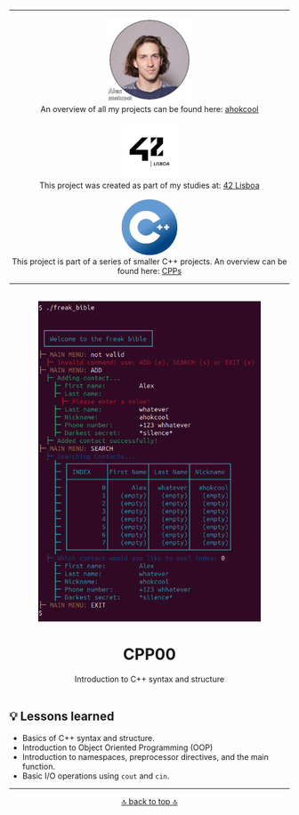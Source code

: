 <!-- ahokcool HEADER START-->
---
<a id="top"></a>
<div align="center">
  <a href="https://github.com/ahokcool/ahokcool/blob/main/README.md">
    <img src="../images/alexgit.png" alt="ahokcool" width="150">
  </a><br>
  An overview of all my projects can be found here: <a href="https://github.com/ahokcool/ahokcool/blob/main/README.md" target="_blank">ahokcool</a><br><br>
  <a href="https://www.42lisboa.com">
    <img src="../images/logo42.png" alt="42" width="100">
  </a><br>
  This project was created as part of my studies at: <a href="https://www.42lisboa.com" target="_blank">42 Lisboa</a><br><br>
  <a href="https://github.com/ahokcool/CPPs/blob/main/README.md">
    <img src="../images/CPPlogo.png" alt="CPPs" width="100">
  </a><br>
  This project is part of a series of smaller C++ projects. An overview can be found here: <a href="https://github.com/ahokcool/CPPs/blob/main/README.md" target="_blank">CPPs</a><br>
</div>

---
<!-- ahokcool HEADER END-->
<!-- PROJECT HEADER START -->
<br />
<div align="center">
  <a href="../images/">
    <img src="../images/CPP00.png" alt="project_logo" width="400">
  </a><br>
  <h1 align="center">CPP00</h1>
  Introduction to C++ syntax and structure
</div>
<br>
<!-- PROJECT HEADER END -->

## :bulb: Lessons learned
- Basics of C++ syntax and structure.
- Introduction to Object Oriented Programming (OOP)
- Introduction to namespaces, preprocessor directives, and the main function.
- Basic I/O operations using ```cout``` and ```cin```.


<!-- ahokcool FOOTER-->
---
<p align="center">
  <a href="#top">🔝 back to top 🔝</a>
</p>